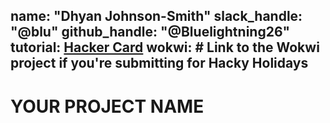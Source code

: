 name: "Dhyan Johnson-Smith"
slack_handle: "@blu"
github_handle: "@Bluelightning26"
tutorial: [Hacker Card](https://jams.hackclub.com/jam/hacker-card)
wokwi: # Link to the Wokwi project if you're submitting for Hacky Holidays
---

# YOUR PROJECT NAME
